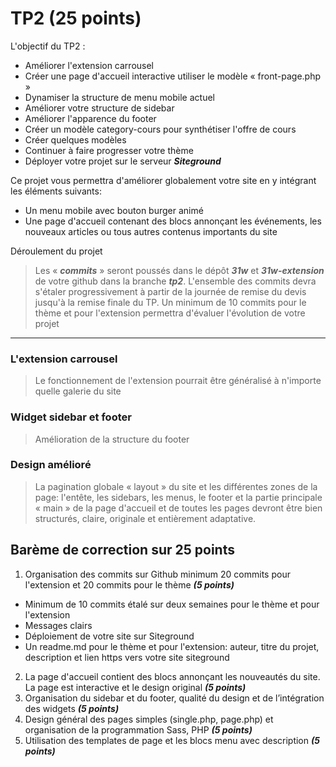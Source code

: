 # TP2 (25 points)

L\'objectif du TP2 :

- Améliorer l'extension carrousel
- Créer une page d'accueil interactive utiliser le modèle « front-page.php »
- Dynamiser la structure de menu mobile actuel
- Améliorer votre structure de sidebar 
- Améliorer l'apparence du footer
- Créer un modèle category-cours pour synthétiser l'offre de cours
- Créer quelques modèles
- Continuer à faire progresser votre thème
- Déployer votre projet sur le serveur **_Siteground_**

Ce projet vous permettra d\'améliorer globalement votre site en y intégrant les éléments suivants:

- Un menu mobile avec bouton burger animé
- Une page d'accueil contenant des blocs annonçant les événements, les nouveaux articles ou tous autres contenus importants du site

Déroulement du projet

> Les « **_commits_** » seront poussés dans le dépôt **_31w_** et **_31w-extension_** de votre github dans la branche **_tp2_**.
> L\'ensemble des commits devra s\'étaler progressivement à partir de la journée de remise du devis jusqu\'à la remise finale du TP.
> Un minimum de 10 commits pour le thème et pour l\'extension permettra d\'évaluer l\'évolution de votre projet

---

### L\'extension carrousel

> Le fonctionnement de  l'extension pourrait être généralisé à n'importe quelle galerie du site

### Widget sidebar et footer

> Amélioration de la structure du footer

### Design amélioré

> La pagination globale « layout » du site et les différentes zones de la page: l'entête, les sidebars, les menus,  le footer et la partie principale « main » de la page d'accueil et de toutes les pages devront être bien structurés, claire, originale et entièrement adaptative.

## Barème de correction sur 25 points

1. Organisation des commits sur Github minimum 20 commits pour l'extension et 20 commits pour le thème **_(5 points)_**

- Minimum de 10 commits étalé sur deux semaines pour le thème et pour l'extension
- Messages clairs
- Déploiement de votre site sur Siteground
- Un readme.md pour le thème et pour l'extension: auteur, titre du projet, description et lien https vers votre site siteground

2. La page d'accueil contient des blocs annonçant les nouveautés du site. La page est interactive et le design original  **_(5 points)_**
3. Organisation du sidebar et du footer, qualité du design et de l’intégration des widgets **_(5 points)_**
4. Design général des pages simples (single.php, page.php) et organisation de la programmation Sass, PHP **_(5 points)_**
5. Utilisation des templates de page et les blocs menu avec description **_(5 points)_**

